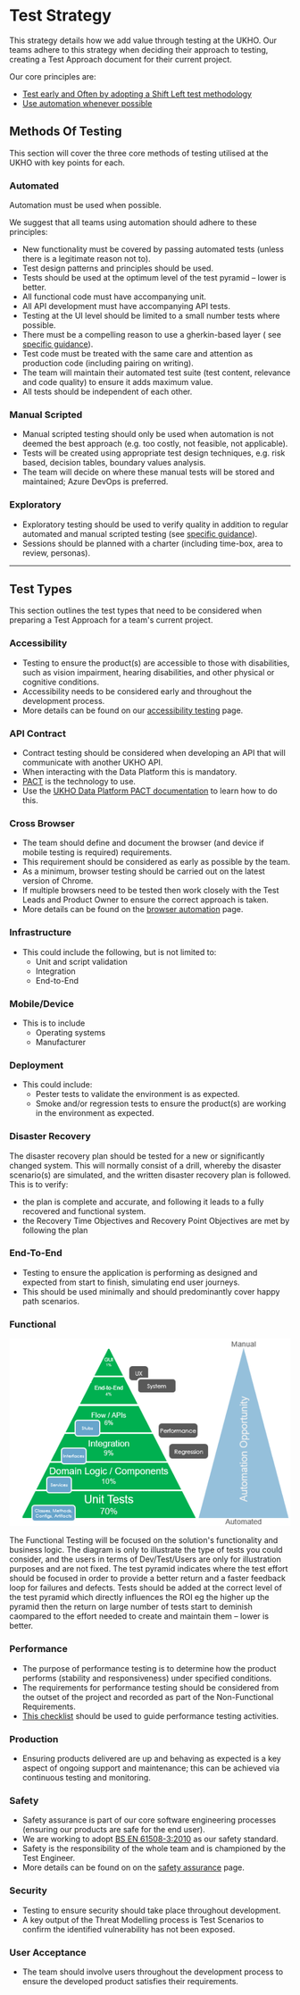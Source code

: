# Test Strategy

This strategy details how we add value through testing at the UKHO. Our teams adhere to this strategy when deciding their approach to testing, creating a Test Approach document for their current project.

Our core principles are:

* [Test early and Often by adopting a Shift Left test methodology](https://smartbear.com/learn/automated-testing/shifting-left-in-testing/)
* [Use automation whenever possible](./ukho-quality-charter.md#manual-testing)

## Methods Of Testing

This section will cover the three core methods of testing utilised at the UKHO with key points for each.

### Automated

Automation must be used when possible.

We suggest that all teams using automation should adhere to these principles:

* New functionality must be covered by passing automated tests (unless there is a legitimate reason not to).
* Test design patterns and principles should be used.
* Tests should be used at the optimum level of the test pyramid – lower is better.
* All functional code must have accompanying unit.
* All API development must have accompanying API tests.
* Testing at the UI level should be limited to a small number tests where possible.
* There must be a compelling reason to use a gherkin-based layer ( see [specific guidance](specflow-cucumber.md)).
* Test code must be treated with the same care and attention as production code (including pairing on writing).
* The team will maintain their automated test suite (test content, relevance and code quality) to ensure it adds maximum value.
* All tests should be independent of each other.

### Manual Scripted

* Manual scripted testing should only be used when automation is not deemed the best approach (e.g. too costly, not feasible, not applicable).
* Tests will be created using appropriate test design techniques, e.g. risk based, decision tables, boundary values analysis.
* The team will decide on where these manual tests will be stored and maintained; Azure DevOps is preferred.

### Exploratory

* Exploratory testing should be used to verify quality in addition to regular automated and manual scripted testing (see [specific guidance](exploratory-testing.md)).
* Sessions should be planned with a charter (including time-box, area to review, personas).

---

## Test Types

This section outlines the test types that need to be considered when preparing a Test Approach for a team's current project.

### Accessibility

* Testing to ensure the product(s) are accessible to those with disabilities, such as vision impairment, hearing disabilities, and other physical or cognitive conditions.
* Accessibility needs to be considered early and throughout the development process.
* More details can be found on our [accessibility testing](accessibility-testing.md) page.

### API Contract

* Contract testing should be considered when developing an API that will communicate with another UKHO API.
* When interacting with the Data Platform this is mandatory.
* [PACT](https://docs.pact.io/) is the technology to use.
* Use the [UKHO Data Platform PACT documentation](https://docs.data.ukho.gov.uk/testing/pact/introduction/) to learn how to do this.

### Cross Browser

* The team should define and document the browser (and device if mobile testing is required) requirements.
* This requirement should be considered as early as possible by the team.
* As a minimum, browser testing should be carried out on the latest version of Chrome.
* If multiple browsers need to be tested then work closely with the Test Leads and Product Owner to ensure the correct approach is taken.
* More details can be found on the [browser automation](browser-automation.md) page.

### Infrastructure 

* This could include the following, but is not limited to:
  * Unit and script validation
  * Integration 
  * End-to-End
  
### Mobile/Device

* This is to include
  * Operating systems
  * Manufacturer
  
### Deployment

* This could include:
  * Pester tests to validate the environment is as expected.
  * Smoke and/or regression tests to ensure the product(s) are working in the environment as expected.

### Disaster Recovery

The disaster recovery plan should be tested for a new or significantly changed system.  This will normally consist of a drill, whereby the disaster scenario(s) are simulated, and the written disaster recovery plan is followed.  This is to verify:

* the plan is complete and accurate, and following it leads to a fully recovered and functional system.
* the Recovery Time Objectives and Recovery Point Objectives are met by following the plan

### End-To-End

* Testing to ensure the application is performing as designed and expected from start to finish, simulating end user journeys.
* This should be used minimally and should predominantly cover happy path scenarios.

### Functional

![Test Pyramid](images/the_test_pyramid_updated.png)

The Functional Testing will be focused on the solution's functionality and business logic. The diagram is only to illustrate the type of tests 
you could consider, and the users in terms of Dev/Test/Users are only for illustration purposes and are not fixed.
The test pyramid indicates where the test effort should be focused in order to provide a better return and a faster feedback loop for failures and defects.
Tests should be added at the correct level of the test pyramid which directly influences the ROI eg the higher up the pyramid then the return on large number of tests start to deminish caompared to the effort needed to create and maintain them – lower is better. 

### Performance

* The purpose of performance testing is to determine how the product performs (stability and responsiveness) under specified conditions.
* The requirements for performance testing should be considered from the outset of the project and recorded as part of the Non-Functional Requirements.  
* [This checklist](performance-test-checklist.md) should be used to guide performance testing activities.

### Production

* Ensuring products delivered are up and behaving as expected is a key aspect of ongoing support and maintenance; this can be achieved via continuous testing and monitoring.

### Safety

* Safety assurance is part of our core software engineering processes (ensuring our products are safe for the end user).
* We are working to adopt [BS EN 61508-3:2010](https://fdocuments.in/document/iec-61508-6.html) as our safety standard.
* Safety is the responsibility of the whole team and is championed by the Test Engineer.
* More details can be found on on the [safety assurance](safety-assurance-guidance.md) page.


### Security

* Testing to ensure security should take place throughout development.
* A key output of the Threat Modelling process is Test Scenarios to confirm the identified vulnerability has not been exposed.

### User Acceptance

* The team should involve users throughout the development process to ensure the developed product satisfies their requirements.
